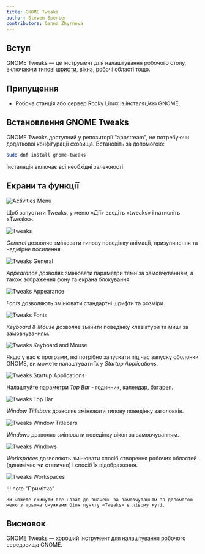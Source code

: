 ```yaml
---
title: GNOME Tweaks
author: Steven Spencer
contributors: Ganna Zhyrnova
---
```


## Вступ

GNOME Tweaks — це інструмент для налаштування робочого столу, включаючи типові шрифти, вікна, робочі області тощо.

## Припущення

 - Робоча станція або сервер Rocky Linux із інсталяцією GNOME.

## Встановлення GNOME Tweaks

GNOME Tweaks доступний у репозиторії "appstream", не потребуючи додаткової конфігурації сховища. Встановіть за допомогою:

```bash
sudo dnf install gnome-tweaks 
```

Інсталяція включає всі необхідні залежності.

## Екрани та функції

![Activities Menu](images/activities.png)

Щоб запустити Tweaks, у меню «Дії» введіть «tweaks» і натисніть «Tweaks».

![Tweaks](images/tweaks.png)

<!-- Please, add here a screen where you click Tweaks -->

_General_ дозволяє змінювати типову поведінку анімації, призупинення та надмірне посилення.

![Tweaks General](images/01_tweaks.png)

_Appearance_ дозволяє змінювати параметри теми за замовчуванням, а також зображення фону та екрана блокування.

![Tweaks Appearance](images/02_tweaks.png)

_Fonts_ дозволяють змінювати стандартні шрифти та розміри.

![Tweaks Fonts](images/03_tweaks.png)

_Keyboard & Mouse_ дозволяє змінити поведінку клавіатури та миші за замовчуванням.

![Tweaks Keyboard and Mouse](images/04_tweaks.png)

Якщо у вас є програми, які потрібно запускати під час запуску оболонки GNOME, ви можете налаштувати їх у _Startup Applications_.

![Tweaks Startup Applications](images/05_tweaks.png)

Налаштуйте параметри _Top Bar_ - годинник, календар, батарея.

![Tweaks Top Bar](images/06_tweaks.png)

_Window Titlebars_ дозволяє змінювати типову поведінку заголовків.

![Tweaks Window Titlebars](images/07_tweaks.png)

_Windows_ дозволяє змінювати поведінку вікон за замовчуванням.

![Tweaks Windows](images/08_tweaks.png)

_Workspaces_ дозволяють змінювати спосіб створення робочих областей (динамічно чи статично) і спосіб їх відображення.

![Tweaks Workspaces](images/09_tweaks.png)

!!! note "Примітка"

```
Ви можете скинути все назад до значень за замовчуванням за допомогою меню з трьома смужками біля пункту «Tweaks» в лівому куті.
```

## Висновок

GNOME Tweaks — хороший інструмент для налаштування робочого середовища GNOME.
